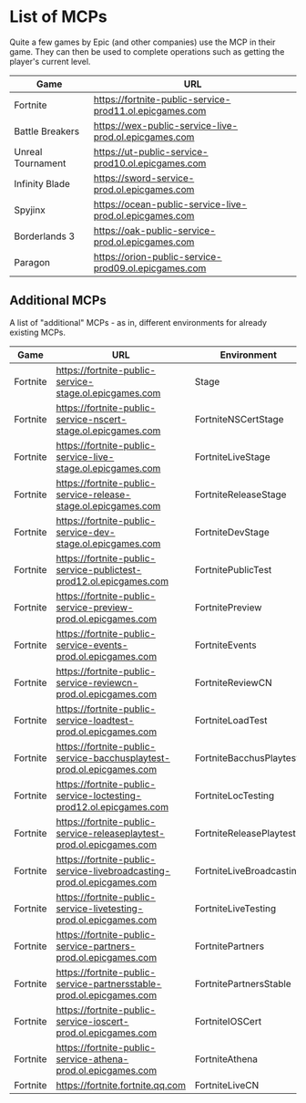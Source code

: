 # List of MCPs
Quite a few games by Epic (and other companies) use the MCP in their game. They can then be used to complete operations such as getting the player's current level.

| Game | URL |
| - | - |
| Fortnite | https://fortnite-public-service-prod11.ol.epicgames.com |
| Battle Breakers | https://wex-public-service-live-prod.ol.epicgames.com |
| Unreal Tournament | https://ut-public-service-prod10.ol.epicgames.com |
| Infinity Blade | https://sword-service-prod.ol.epicgames.com |
| Spyjinx | https://ocean-public-service-live-prod.ol.epicgames.com |
| Borderlands 3 | https://oak-public-service-prod.ol.epicgames.com |
| Paragon | https://orion-public-service-prod09.ol.epicgames.com |

## Additional MCPs
A list of "additional" MCPs - as in, different environments for already existing MCPs.

| Game | URL | Environment |
| - | - | - |
| Fortnite | https://fortnite-public-service-stage.ol.epicgames.com | Stage |
| Fortnite | https://fortnite-public-service-nscert-stage.ol.epicgames.com | FortniteNSCertStage |
| Fortnite | https://fortnite-public-service-live-stage.ol.epicgames.com | FortniteLiveStage |
| Fortnite | https://fortnite-public-service-release-stage.ol.epicgames.com | FortniteReleaseStage |
| Fortnite | https://fortnite-public-service-dev-stage.ol.epicgames.com | FortniteDevStage |
| Fortnite | https://fortnite-public-service-publictest-prod12.ol.epicgames.com | FortnitePublicTest |
| Fortnite | https://fortnite-public-service-preview-prod.ol.epicgames.com | FortnitePreview |
| Fortnite | https://fortnite-public-service-events-prod.ol.epicgames.com | FortniteEvents |
| Fortnite | https://fortnite-public-service-reviewcn-prod.ol.epicgames.com | FortniteReviewCN |
| Fortnite | https://fortnite-public-service-loadtest-prod.ol.epicgames.com | FortniteLoadTest |
| Fortnite | https://fortnite-public-service-bacchusplaytest-prod.ol.epicgames.com | FortniteBacchusPlaytest |
| Fortnite | https://fortnite-public-service-loctesting-prod12.ol.epicgames.com | FortniteLocTesting |
| Fortnite | https://fortnite-public-service-releaseplaytest-prod.ol.epicgames.com | FortniteReleasePlaytest |
| Fortnite | https://fortnite-public-service-livebroadcasting-prod.ol.epicgames.com | FortniteLiveBroadcasting |
| Fortnite | https://fortnite-public-service-livetesting-prod.ol.epicgames.com | FortniteLiveTesting |
| Fortnite | https://fortnite-public-service-partners-prod.ol.epicgames.com | FortnitePartners |
| Fortnite | https://fortnite-public-service-partnersstable-prod.ol.epicgames.com | FortnitePartnersStable |
| Fortnite | https://fortnite-public-service-ioscert-prod.ol.epicgames.com | FortniteIOSCert |
| Fortnite | https://fortnite-public-service-athena-prod.ol.epicgames.com | FortniteAthena |
| Fortnite | https://fortnite.fortnite.qq.com | FortniteLiveCN |
